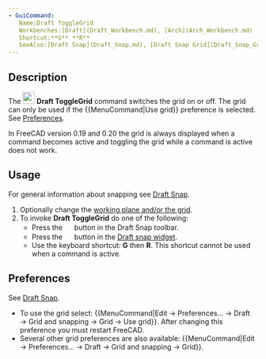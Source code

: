 ```yaml
---
- GuiCommand:
   Name:Draft ToggleGrid
   Workbenches:[Draft](Draft_Workbench.md), [Arch](Arch_Workbench.md)
   Shortcut:**G** **R**
   SeeAlso:[Draft Snap](Draft_Snap.md), [Draft Snap Grid](Draft_Snap_Grid.md), [Draft SelectPlane](Draft_SelectPlane.md)
---
```


## Description

The <img alt="" src=images/Draft_ToggleGrid.svg  style="width:24px;"> **Draft ToggleGrid** command switches the grid on or off. The grid can only be used if the {{MenuCommand|Use grid}} preference is selected. See [Preferences](#Preferences.md).

In FreeCAD version 0.19 and 0.20 the grid is always displayed when a command becomes active and toggling the grid while a command is active does not work.

## Usage

For general information about snapping see [Draft Snap](Draft_Snap.md).

1.  Optionally change the [working plane and/or the grid](Draft_SelectPlane.md).
2.  To invoke **Draft ToggleGrid** do one of the following:
    -   Press the **<img src="images/Draft_ToggleGrid.svg" width=16px>** button in the Draft Snap toolbar.
    -   Press the **<img src="images/Draft_ToggleGrid.svg" width=16px>** button in the [Draft snap widget](Draft_snap_widget.md).
    -   Use the keyboard shortcut: **G** then **R**. This shortcut cannot be used when a command is active.

## Preferences

See [Draft Snap](Draft_Snap#Preferences.md).

-   To use the grid select: {{MenuCommand|Edit → Preferences... → Draft → Grid and snapping → Grid → Use grid}}. After changing this preference you must restart FreeCAD.
-   Several other grid preferences are also available: {{MenuCommand|Edit → Preferences... → Draft → Grid and snapping → Grid}}.





 
